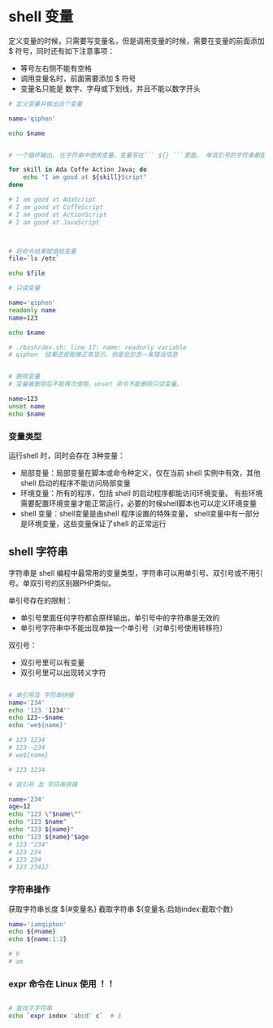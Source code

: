 # shell 变量

定义变量的时候，只需要写变量名，但是调用变量的时候，需要在变量的前面添加 $ 符号，同时还有如下注意事项：

- 等号左右侧不能有空格
- 调用变量名时，前面需要添加 $ 符号
- 变量名只能是 数字、字母或下划线，并且不能以数字开头

```bash
# 定义变量并输出这个变量

name='qiphon'

echo $name


# 一个循环输出, 在字符串中使用变量，变量写在``` ${} ```里面。 单双引号的字符串都是一样的效果

for skill in Ada Coffe Action Java; do
    echo "I am good at ${skill}Script"
done

# I am good at AdaScript
# I am good at CoffeScript
# I am good at ActionScript
# I am good at JavaScript



# 将命令结果赋值给变量
file=`ls /etc`

echo $file

# 只读变量

name='qiphon'
readonly name
name=123

echo $name

# ./bash/dev.sh: line 17: name: readonly variable
# qiphon  结果还是能够正常显示，但是会包含一条错误信息


# 删除变量
# 变量被删除后不能再次使用。unset 命令不能删除只读变量。

name=123
unset name
echo $name

```

### 变量类型

运行shell 时，同时会存在 3种变量：
- 局部变量：局部变量在脚本或命令种定义，仅在当前 shell 实例中有效，其他 shell 启动的程序不能访问局部变量
- 环境变量：所有的程序，包括 shell 的启动程序都能访问环境变量。 有些环境需要配置环境变量才能正常运行，必要的时候shell脚本也可以定义环境变量
- shell 变量：shell变量是由shell 程序设置的特殊变量， shell变量中有一部分是环境变量，这些变量保证了shell  的正常运行

## shell 字符串

字符串是 shell 编程中最常用的变量类型，字符串可以用单引号、双引号或不用引号。单双引号的区别跟PHP类似。

单引号存在的限制：

- 单引号里面任何字符都会原样输出，单引号中的字符串是无效的
- 单引号字符串中不能出现单独一个单引号（对单引号使用转移符）


双引号：

- 双引号里可以有变量
- 双引号里可以出现转义字符


```sh

# 单引号及 字符串拼接
name='234'
echo '123 '1234'' 
echo 123--$name
echo 'we${name}'

# 123 1234
# 123--234
# we${name}

# 123 1234

# 双引号 及 字符串拼接

name='234'
age=12
echo "123 \"$name\""
echo "123 $name"
echo "123 ${name}"
echo "123 ${name}"$age
# 123 "234"
# 123 234
# 123 234
# 123 23412

```

### 字符串操作

获取字符串长度  ${#变量名}
截取字符串     ${变量名:启始index:截取个数}

```sh
name='iamqiphon'
echo ${#name}
echo ${name:1:2}

# 9
# am

```

### expr 命令在 Linux 使用 ！！


```sh

# 查找子字符串
echo `expr index 'abcd' c`  # 3

```


